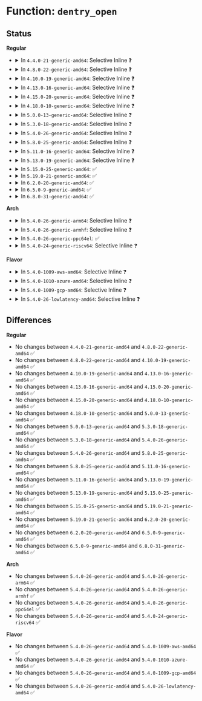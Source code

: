 # Function: <code>dentry_open</code>

## Status
<b>Regular</b>
<ul>
<li>
<details>
<summary>In <code>4.4.0-21-generic-amd64</code>: Selective Inline ❓</summary>

```c
struct file * dentry_open(const struct path * path, int flags, const struct cred * cred)
```

```json
{
  "name": "dentry_open",
  "collision_type": "Unique Global",
  "inline_type": "Selective",
  "funcs": [
    {
      "addr": 18446744071580988464,
      "name": "dentry_open",
      "external": true,
      "loc": "fs/open.c:861",
      "file": "fs/open.c",
      "inline": "not declared, inlined",
      "caller_inline": [],
      "caller_func": [
        "fs/notify/fanotify/fanotify_user.c:fanotify_read",
        "fs/ecryptfs/kthread.c:ecryptfs_threadfn",
        "fs/ecryptfs/kthread.c:ecryptfs_privileged_open",
        "fs/ecryptfs/kthread.c:ecryptfs_privileged_open",
        "fs/exportfs/expfs.c:get_name",
        "ipc/mqueue.c:do_create",
        "security/keys/big_key.c:big_key_read",
        "security/apparmor/file.c:aa_inherit_files"
      ]
    }
  ],
  "symbols": [
    {
      "addr": 18446744071580988464,
      "name": "dentry_open",
      "section": ".text",
      "bind": "STB_GLOBAL",
      "size": 186
    }
  ]
}
```
</details>
</li>
<li>
<details>
<summary>In <code>4.8.0-22-generic-amd64</code>: Selective Inline ❓</summary>

```c
struct file * dentry_open(const struct path * path, int flags, const struct cred * cred)
```

```json
{
  "name": "dentry_open",
  "collision_type": "Unique Global",
  "inline_type": "Selective",
  "funcs": [
    {
      "addr": 18446744071581143312,
      "name": "dentry_open",
      "external": true,
      "loc": "fs/open.c:857",
      "file": "fs/open.c",
      "inline": "not declared, inlined",
      "caller_inline": [],
      "caller_func": [
        "fs/notify/fanotify/fanotify_user.c:fanotify_read",
        "fs/ecryptfs/kthread.c:ecryptfs_privileged_open",
        "fs/ecryptfs/kthread.c:ecryptfs_privileged_open",
        "fs/ecryptfs/kthread.c:ecryptfs_threadfn",
        "fs/exportfs/expfs.c:get_name",
        "ipc/mqueue.c:do_create",
        "security/keys/big_key.c:big_key_read",
        "security/apparmor/file.c:aa_inherit_files"
      ]
    }
  ],
  "symbols": [
    {
      "addr": 18446744071581143312,
      "name": "dentry_open",
      "section": ".text",
      "bind": "STB_GLOBAL",
      "size": 186
    }
  ]
}
```
</details>
</li>
<li>
<details>
<summary>In <code>4.10.0-19-generic-amd64</code>: Selective Inline ❓</summary>

```c
struct file * dentry_open(const struct path * path, int flags, const struct cred * cred)
```

```json
{
  "name": "dentry_open",
  "collision_type": "Unique Global",
  "inline_type": "Selective",
  "funcs": [
    {
      "addr": 18446744071581218496,
      "name": "dentry_open",
      "external": true,
      "loc": "fs/open.c:874",
      "file": "fs/open.c",
      "inline": "not declared, inlined",
      "caller_inline": [],
      "caller_func": [
        "fs/nsfs.c:open_related_ns",
        "fs/notify/fanotify/fanotify_user.c:fanotify_read",
        "fs/ecryptfs/kthread.c:ecryptfs_privileged_open",
        "fs/ecryptfs/kthread.c:ecryptfs_privileged_open",
        "fs/ecryptfs/kthread.c:ecryptfs_threadfn",
        "fs/exportfs/expfs.c:get_name",
        "ipc/mqueue.c:do_create",
        "security/keys/big_key.c:big_key_read",
        "security/apparmor/file.c:aa_inherit_files"
      ]
    }
  ],
  "symbols": [
    {
      "addr": 18446744071581218496,
      "name": "dentry_open",
      "section": ".text",
      "bind": "STB_GLOBAL",
      "size": 186
    }
  ]
}
```
</details>
</li>
<li>
<details>
<summary>In <code>4.13.0-16-generic-amd64</code>: Selective Inline ❓</summary>

```c
struct file * dentry_open(const struct path * path, int flags, const struct cred * cred)
```

```json
{
  "name": "dentry_open",
  "collision_type": "Unique Global",
  "inline_type": "Selective",
  "funcs": [
    {
      "addr": 18446744071581265440,
      "name": "dentry_open",
      "external": true,
      "loc": "fs/open.c:874",
      "file": "fs/open.c",
      "inline": "not declared, inlined",
      "caller_inline": [],
      "caller_func": [
        "fs/nsfs.c:open_related_ns",
        "fs/notify/fanotify/fanotify_user.c:fanotify_read",
        "fs/ecryptfs/kthread.c:ecryptfs_privileged_open",
        "fs/ecryptfs/kthread.c:ecryptfs_privileged_open",
        "fs/ecryptfs/kthread.c:ecryptfs_threadfn",
        "fs/exportfs/expfs.c:get_name",
        "ipc/mqueue.c:do_mq_open",
        "security/keys/big_key.c:big_key_read",
        "security/apparmor/file.c:aa_inherit_files",
        "drivers/tty/pty.c:ptm_open_peer",
        "net/unix/af_unix.c:unix_ioctl"
      ]
    }
  ],
  "symbols": [
    {
      "addr": 18446744071581265440,
      "name": "dentry_open",
      "section": ".text",
      "bind": "STB_GLOBAL",
      "size": 186
    }
  ]
}
```
</details>
</li>
<li>
<details>
<summary>In <code>4.15.0-20-generic-amd64</code>: Selective Inline ❓</summary>

```c
struct file * dentry_open(const struct path * path, int flags, const struct cred * cred)
```

```json
{
  "name": "dentry_open",
  "collision_type": "Unique Global",
  "inline_type": "Selective",
  "funcs": [
    {
      "addr": 18446744071581404576,
      "name": "dentry_open",
      "external": true,
      "loc": "fs/open.c:874",
      "file": "fs/open.c",
      "inline": "not declared, inlined",
      "caller_inline": [],
      "caller_func": [
        "fs/nsfs.c:open_related_ns",
        "fs/notify/fanotify/fanotify_user.c:fanotify_read",
        "fs/ecryptfs/kthread.c:ecryptfs_privileged_open",
        "fs/ecryptfs/kthread.c:ecryptfs_privileged_open",
        "fs/ecryptfs/kthread.c:ecryptfs_threadfn",
        "fs/exportfs/expfs.c:get_name",
        "ipc/mqueue.c:do_mq_open",
        "security/keys/big_key.c:big_key_read",
        "security/apparmor/file.c:aa_inherit_files",
        "drivers/tty/pty.c:ptm_open_peer",
        "net/unix/af_unix.c:unix_ioctl"
      ]
    }
  ],
  "symbols": [
    {
      "addr": 18446744071581404576,
      "name": "dentry_open",
      "section": ".text",
      "bind": "STB_GLOBAL",
      "size": 186
    }
  ]
}
```
</details>
</li>
<li>
<details>
<summary>In <code>4.18.0-10-generic-amd64</code>: Selective Inline ❓</summary>

```c
struct file * dentry_open(const struct path * path, int flags, const struct cred * cred)
```

```json
{
  "name": "dentry_open",
  "collision_type": "Unique Global",
  "inline_type": "Selective",
  "funcs": [
    {
      "addr": 18446744071581559376,
      "name": "dentry_open",
      "external": true,
      "loc": "fs/open.c:916",
      "file": "fs/open.c",
      "inline": "not declared, inlined",
      "caller_inline": [],
      "caller_func": [
        "fs/nsfs.c:open_related_ns",
        "fs/notify/fanotify/fanotify_user.c:fanotify_read",
        "fs/ecryptfs/kthread.c:ecryptfs_privileged_open",
        "fs/ecryptfs/kthread.c:ecryptfs_privileged_open",
        "fs/ecryptfs/kthread.c:ecryptfs_threadfn",
        "fs/exportfs/expfs.c:get_name",
        "ipc/mqueue.c:do_mq_open",
        "security/keys/big_key.c:big_key_read",
        "security/apparmor/file.c:aa_inherit_files",
        "drivers/tty/pty.c:ptm_open_peer",
        "net/unix/af_unix.c:unix_ioctl"
      ]
    }
  ],
  "symbols": [
    {
      "addr": 18446744071581559376,
      "name": "dentry_open",
      "section": ".text",
      "bind": "STB_GLOBAL",
      "size": 147
    }
  ]
}
```
</details>
</li>
<li>
<details>
<summary>In <code>5.0.0-13-generic-amd64</code>: Selective Inline ❓</summary>

```c
struct file * dentry_open(const struct path * path, int flags, const struct cred * cred)
```

```json
{
  "name": "dentry_open",
  "collision_type": "Unique Global",
  "inline_type": "Selective",
  "funcs": [
    {
      "addr": 18446744071581639088,
      "name": "dentry_open",
      "external": true,
      "loc": "fs/open.c:893",
      "file": "fs/open.c",
      "inline": "not declared, inlined",
      "caller_inline": [],
      "caller_func": [
        "fs/nsfs.c:open_related_ns",
        "fs/notify/fanotify/fanotify_user.c:fanotify_read",
        "fs/ecryptfs/kthread.c:ecryptfs_privileged_open",
        "fs/ecryptfs/kthread.c:ecryptfs_privileged_open",
        "fs/ecryptfs/kthread.c:ecryptfs_threadfn",
        "fs/exportfs/expfs.c:get_name",
        "ipc/mqueue.c:do_mq_open",
        "security/keys/big_key.c:big_key_read",
        "security/apparmor/file.c:aa_inherit_files",
        "security/integrity/ima/ima_crypto.c:ima_calc_file_hash",
        "drivers/tty/pty.c:ptm_open_peer",
        "net/unix/af_unix.c:unix_ioctl"
      ]
    }
  ],
  "symbols": [
    {
      "addr": 18446744071581639088,
      "name": "dentry_open",
      "section": ".text",
      "bind": "STB_GLOBAL",
      "size": 110
    }
  ]
}
```
</details>
</li>
<li>
<details>
<summary>In <code>5.3.0-18-generic-amd64</code>: Selective Inline ❓</summary>

```c
struct file * dentry_open(const struct path * path, int flags, const struct cred * cred)
```

```json
{
  "name": "dentry_open",
  "collision_type": "Unique Global",
  "inline_type": "Selective",
  "funcs": [
    {
      "addr": 18446744071581755744,
      "name": "dentry_open",
      "external": true,
      "loc": "fs/open.c:913",
      "file": "fs/open.c",
      "inline": "not declared, inlined",
      "caller_inline": [],
      "caller_func": [
        "fs/namespace.c:__ia32_sys_fsmount",
        "fs/namespace.c:__x64_sys_fsmount",
        "fs/namespace.c:__ia32_sys_open_tree",
        "fs/namespace.c:__x64_sys_open_tree",
        "fs/namespace.c:open_detached_copy",
        "fs/nsfs.c:open_related_ns",
        "fs/notify/fanotify/fanotify_user.c:fanotify_read",
        "fs/ecryptfs/kthread.c:ecryptfs_privileged_open",
        "fs/ecryptfs/kthread.c:ecryptfs_privileged_open",
        "fs/ecryptfs/kthread.c:ecryptfs_threadfn",
        "fs/exportfs/expfs.c:get_name",
        "ipc/mqueue.c:do_mq_open",
        "security/keys/big_key.c:big_key_read",
        "security/apparmor/file.c:aa_inherit_files",
        "security/integrity/ima/ima_crypto.c:ima_calc_file_hash",
        "drivers/tty/pty.c:ptm_open_peer",
        "net/unix/af_unix.c:unix_ioctl"
      ]
    }
  ],
  "symbols": [
    {
      "addr": 18446744071581755744,
      "name": "dentry_open",
      "section": ".text",
      "bind": "STB_GLOBAL",
      "size": 112
    }
  ]
}
```
</details>
</li>
<li>
<details>
<summary>In <code>5.4.0-26-generic-amd64</code>: Selective Inline ❓</summary>

```c
struct file * dentry_open(const struct path * path, int flags, const struct cred * cred)
```

```json
{
  "name": "dentry_open",
  "collision_type": "Unique Global",
  "inline_type": "Selective",
  "funcs": [
    {
      "addr": 18446744071581827952,
      "name": "dentry_open",
      "external": true,
      "loc": "fs/open.c:918",
      "file": "fs/open.c",
      "inline": "not declared, inlined",
      "caller_inline": [],
      "caller_func": [
        "fs/namespace.c:__ia32_sys_fsmount",
        "fs/namespace.c:__x64_sys_fsmount",
        "fs/namespace.c:__ia32_sys_open_tree",
        "fs/namespace.c:__x64_sys_open_tree",
        "fs/namespace.c:open_detached_copy",
        "fs/nsfs.c:open_related_ns",
        "fs/notify/fanotify/fanotify_user.c:fanotify_read",
        "fs/ecryptfs/kthread.c:ecryptfs_privileged_open",
        "fs/ecryptfs/kthread.c:ecryptfs_privileged_open",
        "fs/ecryptfs/kthread.c:ecryptfs_threadfn",
        "fs/exportfs/expfs.c:get_name",
        "ipc/mqueue.c:do_mq_open",
        "security/keys/big_key.c:big_key_read",
        "security/apparmor/file.c:aa_inherit_files",
        "security/integrity/ima/ima_crypto.c:ima_calc_file_hash",
        "drivers/tty/pty.c:ptm_open_peer",
        "net/unix/af_unix.c:unix_ioctl"
      ]
    }
  ],
  "symbols": [
    {
      "addr": 18446744071581827952,
      "name": "dentry_open",
      "section": ".text",
      "bind": "STB_GLOBAL",
      "size": 112
    }
  ]
}
```
</details>
</li>
<li>
<details>
<summary>In <code>5.8.0-25-generic-amd64</code>: Selective Inline ❓</summary>

```c
struct file * dentry_open(const struct path * path, int flags, const struct cred * cred)
```

```json
{
  "name": "dentry_open",
  "collision_type": "Unique Global",
  "inline_type": "Selective",
  "funcs": [
    {
      "addr": 18446744071582049296,
      "name": "dentry_open",
      "external": true,
      "loc": "fs/open.c:946",
      "file": "fs/open.c",
      "inline": "not declared, inlined",
      "caller_inline": [],
      "caller_func": [
        "fs/namespace.c:__do_sys_fsmount",
        "fs/namespace.c:__ia32_sys_open_tree",
        "fs/namespace.c:__x64_sys_open_tree",
        "fs/namespace.c:open_detached_copy",
        "fs/nsfs.c:open_related_ns",
        "fs/notify/fanotify/fanotify_user.c:copy_event_to_user",
        "fs/ecryptfs/file.c:ecryptfs_dir_open",
        "fs/ecryptfs/kthread.c:ecryptfs_privileged_open",
        "fs/ecryptfs/kthread.c:ecryptfs_privileged_open",
        "fs/ecryptfs/kthread.c:ecryptfs_threadfn",
        "fs/exportfs/expfs.c:get_name",
        "ipc/mqueue.c:do_mq_open",
        "security/selinux/hooks.c:selinux_bprm_committing_creds",
        "security/apparmor/file.c:aa_inherit_files",
        "security/integrity/ima/ima_crypto.c:ima_calc_file_hash",
        "drivers/tty/pty.c:ptm_open_peer",
        "net/unix/af_unix.c:unix_open_file"
      ]
    }
  ],
  "symbols": [
    {
      "addr": 18446744071582049296,
      "name": "dentry_open",
      "section": ".text",
      "bind": "STB_GLOBAL",
      "size": 112
    }
  ]
}
```
</details>
</li>
<li>
<details>
<summary>In <code>5.11.0-16-generic-amd64</code>: Selective Inline ❓</summary>

```c
struct file * dentry_open(const struct path * path, int flags, const struct cred * cred)
```

```json
{
  "name": "dentry_open",
  "collision_type": "Unique Global",
  "inline_type": "Selective",
  "funcs": [
    {
      "addr": 18446744071582098656,
      "name": "dentry_open",
      "external": true,
      "loc": "fs/open.c:935",
      "file": "fs/open.c",
      "inline": "not declared, inlined",
      "caller_inline": [],
      "caller_func": [
        "fs/namespace.c:__do_sys_fsmount",
        "fs/namespace.c:__ia32_sys_open_tree",
        "fs/namespace.c:__x64_sys_open_tree",
        "fs/namespace.c:open_detached_copy",
        "fs/nsfs.c:open_related_ns",
        "fs/notify/fanotify/fanotify_user.c:copy_event_to_user",
        "fs/ecryptfs/file.c:ecryptfs_dir_open",
        "fs/ecryptfs/kthread.c:ecryptfs_privileged_open",
        "fs/ecryptfs/kthread.c:ecryptfs_privileged_open",
        "fs/ecryptfs/kthread.c:ecryptfs_threadfn",
        "fs/exportfs/expfs.c:get_name",
        "ipc/mqueue.c:do_mq_open",
        "security/selinux/hooks.c:selinux_bprm_committing_creds",
        "security/apparmor/file.c:aa_inherit_files",
        "security/integrity/ima/ima_crypto.c:ima_calc_file_hash",
        "drivers/tty/pty.c:ptm_open_peer",
        "net/unix/af_unix.c:unix_open_file"
      ]
    }
  ],
  "symbols": [
    {
      "addr": 18446744071582098656,
      "name": "dentry_open",
      "section": ".text",
      "bind": "STB_GLOBAL",
      "size": 112
    }
  ]
}
```
</details>
</li>
<li>
<details>
<summary>In <code>5.13.0-19-generic-amd64</code>: Selective Inline ❓</summary>

```c
struct file * dentry_open(const struct path * path, int flags, const struct cred * cred)
```

```json
{
  "name": "dentry_open",
  "collision_type": "Unique Global",
  "inline_type": "Selective",
  "funcs": [
    {
      "addr": 18446744071582123456,
      "name": "dentry_open",
      "external": true,
      "loc": "fs/open.c:943",
      "file": "fs/open.c",
      "inline": "not declared, inlined",
      "caller_inline": [],
      "caller_func": [
        "fs/namespace.c:__do_sys_fsmount",
        "fs/namespace.c:__do_sys_open_tree",
        "fs/namespace.c:__do_sys_open_tree",
        "fs/nsfs.c:open_related_ns",
        "fs/notify/fanotify/fanotify_user.c:copy_event_to_user",
        "fs/ecryptfs/file.c:ecryptfs_dir_open",
        "fs/ecryptfs/kthread.c:ecryptfs_privileged_open",
        "fs/ecryptfs/kthread.c:ecryptfs_privileged_open",
        "fs/ecryptfs/kthread.c:ecryptfs_threadfn",
        "fs/exportfs/expfs.c:get_name",
        "ipc/mqueue.c:do_mq_open",
        "security/selinux/hooks.c:selinux_bprm_committing_creds",
        "security/apparmor/file.c:aa_inherit_files",
        "security/integrity/ima/ima_crypto.c:ima_calc_file_hash",
        "drivers/tty/pty.c:ptm_open_peer",
        "net/unix/af_unix.c:unix_ioctl"
      ]
    }
  ],
  "symbols": [
    {
      "addr": 18446744071582123456,
      "name": "dentry_open",
      "section": ".text",
      "bind": "STB_GLOBAL",
      "size": 112
    }
  ]
}
```
</details>
</li>
<li>
<details>
<summary>In <code>5.15.0-25-generic-amd64</code>: ✅</summary>

```c
struct file * dentry_open(const struct path * path, int flags, const struct cred * cred)
```

```json
{
  "name": "dentry_open",
  "collision_type": "Unique Global",
  "inline_type": "No",
  "funcs": [
    {
      "addr": 18446744071582440320,
      "name": "dentry_open",
      "external": true,
      "loc": "fs/open.c:961",
      "file": "fs/open.c",
      "inline": "seen, unknown",
      "caller_inline": [],
      "caller_func": [
        "fs/namespace.c:__do_sys_fsmount",
        "fs/namespace.c:__do_sys_open_tree",
        "fs/namespace.c:__do_sys_open_tree",
        "fs/nsfs.c:open_related_ns",
        "fs/notify/fanotify/fanotify_user.c:copy_event_to_user",
        "fs/ecryptfs/file.c:ecryptfs_dir_open",
        "fs/ecryptfs/kthread.c:ecryptfs_privileged_open",
        "fs/ecryptfs/kthread.c:ecryptfs_privileged_open",
        "fs/ecryptfs/kthread.c:ecryptfs_threadfn",
        "fs/exportfs/expfs.c:get_name",
        "ipc/mqueue.c:do_mq_open",
        "security/selinux/hooks.c:selinux_bprm_committing_creds",
        "security/apparmor/file.c:aa_inherit_files",
        "security/integrity/ima/ima_crypto.c:ima_calc_file_hash",
        "drivers/tty/pty.c:ptm_open_peer",
        "net/unix/af_unix.c:unix_ioctl"
      ]
    }
  ],
  "symbols": [
    {
      "addr": 18446744071582440320,
      "name": "dentry_open",
      "section": ".text",
      "bind": "STB_GLOBAL",
      "size": 112
    }
  ]
}
```
</details>
</li>
<li>
<details>
<summary>In <code>5.19.0-21-generic-amd64</code>: ✅</summary>

```c
struct file * dentry_open(const struct path * path, int flags, const struct cred * cred)
```

```json
{
  "name": "dentry_open",
  "collision_type": "Unique Global",
  "inline_type": "No",
  "funcs": [
    {
      "addr": 18446744071582956736,
      "name": "dentry_open",
      "external": true,
      "loc": "fs/open.c:984",
      "file": "fs/open.c",
      "inline": "seen, unknown",
      "caller_inline": [],
      "caller_func": [
        "fs/namespace.c:__do_sys_fsmount",
        "fs/namespace.c:__ia32_sys_open_tree",
        "fs/namespace.c:__x64_sys_open_tree",
        "fs/namespace.c:open_detached_copy",
        "fs/nsfs.c:open_related_ns",
        "fs/notify/fanotify/fanotify_user.c:copy_event_to_user",
        "fs/ecryptfs/file.c:ecryptfs_dir_open",
        "fs/ecryptfs/kthread.c:ecryptfs_privileged_open",
        "fs/ecryptfs/kthread.c:ecryptfs_threadfn",
        "fs/exportfs/expfs.c:get_name",
        "ipc/mqueue.c:do_mq_open",
        "security/selinux/hooks.c:selinux_bprm_committing_creds",
        "security/apparmor/file.c:aa_inherit_files",
        "security/integrity/ima/ima_crypto.c:ima_calc_file_hash",
        "drivers/tty/pty.c:ptm_open_peer",
        "net/unix/af_unix.c:unix_ioctl"
      ]
    }
  ],
  "symbols": [
    {
      "addr": 18446744071582956736,
      "name": "dentry_open",
      "section": ".text",
      "bind": "STB_GLOBAL",
      "size": 134
    }
  ]
}
```
</details>
</li>
<li>
<details>
<summary>In <code>6.2.0-20-generic-amd64</code>: ✅</summary>

```c
struct file * dentry_open(const struct path * path, int flags, const struct cred * cred)
```

```json
{
  "name": "dentry_open",
  "collision_type": "Unique Global",
  "inline_type": "No",
  "funcs": [
    {
      "addr": 18446744071583514960,
      "name": "dentry_open",
      "external": true,
      "loc": "fs/open.c:1016",
      "file": "fs/open.c",
      "inline": "seen, unknown",
      "caller_inline": [],
      "caller_func": [
        "fs/namespace.c:__do_sys_fsmount",
        "fs/namespace.c:__ia32_sys_open_tree",
        "fs/namespace.c:__x64_sys_open_tree",
        "fs/namespace.c:open_detached_copy",
        "fs/nsfs.c:open_related_ns",
        "fs/notify/fanotify/fanotify_user.c:copy_event_to_user",
        "fs/ecryptfs/file.c:ecryptfs_dir_open",
        "fs/ecryptfs/kthread.c:ecryptfs_privileged_open",
        "fs/ecryptfs/kthread.c:ecryptfs_threadfn",
        "fs/exportfs/expfs.c:get_name",
        "ipc/mqueue.c:do_mq_open",
        "security/selinux/hooks.c:selinux_bprm_committing_creds",
        "security/apparmor/file.c:aa_inherit_files",
        "security/integrity/ima/ima_crypto.c:ima_calc_file_hash",
        "drivers/tty/pty.c:ptm_open_peer",
        "net/unix/af_unix.c:unix_ioctl"
      ]
    }
  ],
  "symbols": [
    {
      "addr": 18446744071583514960,
      "name": "dentry_open",
      "section": ".text",
      "bind": "STB_GLOBAL",
      "size": 134
    }
  ]
}
```
</details>
</li>
<li>
<details>
<summary>In <code>6.5.0-9-generic-amd64</code>: ✅</summary>

```c
struct file * dentry_open(const struct path * path, int flags, const struct cred * cred)
```

```json
{
  "name": "dentry_open",
  "collision_type": "Unique Global",
  "inline_type": "No",
  "funcs": [
    {
      "addr": 18446744071583730432,
      "name": "dentry_open",
      "external": true,
      "loc": "fs/open.c:1051",
      "file": "fs/open.c",
      "inline": "seen, unknown",
      "caller_inline": [],
      "caller_func": [
        "fs/namespace.c:__do_sys_fsmount",
        "fs/namespace.c:__ia32_sys_open_tree",
        "fs/namespace.c:__x64_sys_open_tree",
        "fs/namespace.c:open_detached_copy",
        "fs/nsfs.c:open_related_ns",
        "fs/notify/fanotify/fanotify_user.c:copy_event_to_user",
        "fs/ecryptfs/file.c:ecryptfs_dir_open",
        "fs/ecryptfs/kthread.c:ecryptfs_privileged_open",
        "fs/ecryptfs/kthread.c:ecryptfs_threadfn",
        "fs/exportfs/expfs.c:get_name",
        "ipc/mqueue.c:do_mq_open",
        "security/selinux/hooks.c:selinux_bprm_committing_creds",
        "security/apparmor/file.c:aa_inherit_files",
        "security/integrity/ima/ima_crypto.c:ima_calc_file_hash",
        "drivers/tty/pty.c:ptm_open_peer",
        "net/unix/af_unix.c:unix_ioctl"
      ]
    }
  ],
  "symbols": [
    {
      "addr": 18446744071583730432,
      "name": "dentry_open",
      "section": ".text",
      "bind": "STB_GLOBAL",
      "size": 140
    }
  ]
}
```
</details>
</li>
<li>
<details>
<summary>In <code>6.8.0-31-generic-amd64</code>: ✅</summary>

```c
struct file * dentry_open(const struct path * path, int flags, const struct cred * cred)
```

```json
{
  "name": "dentry_open",
  "collision_type": "Unique Global",
  "inline_type": "No",
  "funcs": [
    {
      "addr": 18446744071583931232,
      "name": "dentry_open",
      "external": true,
      "loc": "fs/open.c:1090",
      "file": "fs/open.c",
      "inline": "seen, unknown",
      "caller_inline": [],
      "caller_func": [
        "fs/namespace.c:__do_sys_fsmount",
        "fs/namespace.c:__ia32_sys_open_tree",
        "fs/namespace.c:__x64_sys_open_tree",
        "fs/namespace.c:open_detached_copy",
        "fs/nsfs.c:open_related_ns",
        "fs/notify/fanotify/fanotify_user.c:copy_event_to_user",
        "fs/ecryptfs/file.c:ecryptfs_dir_open",
        "fs/ecryptfs/kthread.c:ecryptfs_privileged_open",
        "fs/ecryptfs/kthread.c:ecryptfs_threadfn",
        "fs/exportfs/expfs.c:get_name",
        "ipc/mqueue.c:do_mq_open",
        "security/selinux/hooks.c:selinux_bprm_committing_creds",
        "security/apparmor/file.c:aa_inherit_files",
        "security/integrity/ima/ima_crypto.c:ima_calc_file_hash",
        "drivers/tty/pty.c:ptm_open_peer",
        "drivers/gpu/drm/drm_lease.c:drm_mode_create_lease_ioctl",
        "net/unix/af_unix.c:unix_ioctl"
      ]
    }
  ],
  "symbols": [
    {
      "addr": 18446744071583931232,
      "name": "dentry_open",
      "section": ".text",
      "bind": "STB_GLOBAL",
      "size": 140
    }
  ]
}
```
</details>
</li>
</ul>
<b>Arch</b>
<ul>
<li>
<details>
<summary>In <code>5.4.0-26-generic-arm64</code>: Selective Inline ❓</summary>

```c
struct file * dentry_open(const struct path * path, int flags, const struct cred * cred)
```

```json
{
  "name": "dentry_open",
  "collision_type": "Unique Global",
  "inline_type": "Selective",
  "funcs": [
    {
      "addr": 18446603336493293392,
      "name": "dentry_open",
      "external": true,
      "loc": "fs/open.c:918",
      "file": "fs/open.c",
      "inline": "not declared, inlined",
      "caller_inline": [],
      "caller_func": [
        "fs/namespace.c:__arm64_sys_fsmount",
        "fs/namespace.c:__arm64_sys_open_tree",
        "fs/namespace.c:__arm64_sys_open_tree",
        "fs/nsfs.c:open_related_ns",
        "fs/notify/fanotify/fanotify_user.c:fanotify_read",
        "fs/ecryptfs/kthread.c:ecryptfs_privileged_open",
        "fs/ecryptfs/kthread.c:ecryptfs_privileged_open",
        "fs/ecryptfs/kthread.c:ecryptfs_threadfn",
        "fs/exportfs/expfs.c:get_name",
        "ipc/mqueue.c:do_mq_open",
        "security/keys/big_key.c:big_key_read",
        "security/apparmor/file.c:aa_inherit_files",
        "security/integrity/ima/ima_crypto.c:ima_calc_file_hash",
        "drivers/tty/pty.c:ptm_open_peer",
        "net/unix/af_unix.c:unix_ioctl"
      ]
    }
  ],
  "symbols": [
    {
      "addr": 18446603336493293392,
      "name": "dentry_open",
      "section": ".text",
      "bind": "STB_GLOBAL",
      "size": 156
    }
  ]
}
```
</details>
</li>
<li>
<details>
<summary>In <code>5.4.0-26-generic-armhf</code>: Selective Inline ❓</summary>

```c
struct file * dentry_open(const struct path * path, int flags, const struct cred * cred)
```

```json
{
  "name": "dentry_open",
  "collision_type": "Unique Global",
  "inline_type": "Selective",
  "funcs": [
    {
      "addr": 3226893456,
      "name": "dentry_open",
      "external": true,
      "loc": "fs/open.c:918",
      "file": "fs/open.c",
      "inline": "not declared, inlined",
      "caller_inline": [],
      "caller_func": [
        "fs/namespace.c:__se_sys_fsmount",
        "fs/namespace.c:__se_sys_open_tree",
        "fs/namespace.c:__se_sys_open_tree",
        "fs/nsfs.c:open_related_ns",
        "fs/notify/fanotify/fanotify_user.c:fanotify_read",
        "fs/ecryptfs/kthread.c:ecryptfs_privileged_open",
        "fs/ecryptfs/kthread.c:ecryptfs_privileged_open",
        "fs/ecryptfs/kthread.c:ecryptfs_threadfn",
        "fs/exportfs/expfs.c:get_name",
        "ipc/mqueue.c:__se_sys_mq_open",
        "security/keys/big_key.c:big_key_read",
        "security/apparmor/file.c:aa_inherit_files",
        "security/integrity/ima/ima_crypto.c:ima_calc_file_hash",
        "drivers/tty/pty.c:ptm_open_peer",
        "net/unix/af_unix.c:unix_ioctl"
      ]
    }
  ],
  "symbols": [
    {
      "addr": 3226893456,
      "name": "dentry_open",
      "section": ".text",
      "bind": "STB_GLOBAL",
      "size": 132
    }
  ]
}
```
</details>
</li>
<li>
<details>
<summary>In <code>5.4.0-26-generic-ppc64el</code>: ✅</summary>

```c
struct file * dentry_open(const struct path * path, int flags, const struct cred * cred)
```

```json
{
  "name": "dentry_open",
  "collision_type": "Unique Global",
  "inline_type": "No",
  "funcs": [
    {
      "addr": 13835058055286828656,
      "name": "dentry_open",
      "external": true,
      "loc": "fs/open.c:918",
      "file": "fs/open.c",
      "inline": "seen, unknown",
      "caller_inline": [],
      "caller_func": [
        "fs/namespace.c:__se_sys_fsmount",
        "fs/namespace.c:__se_sys_open_tree",
        "fs/namespace.c:__se_sys_open_tree",
        "fs/nsfs.c:open_related_ns",
        "fs/notify/fanotify/fanotify_user.c:fanotify_read",
        "fs/ecryptfs/kthread.c:ecryptfs_privileged_open",
        "fs/ecryptfs/kthread.c:ecryptfs_privileged_open",
        "fs/ecryptfs/kthread.c:ecryptfs_threadfn",
        "fs/exportfs/expfs.c:get_name",
        "ipc/mqueue.c:do_mq_open",
        "security/keys/big_key.c:big_key_read",
        "security/apparmor/file.c:aa_inherit_files",
        "security/integrity/ima/ima_crypto.c:ima_calc_file_hash",
        "drivers/tty/pty.c:ptm_open_peer",
        "net/unix/af_unix.c:unix_ioctl"
      ]
    }
  ],
  "symbols": [
    {
      "addr": 13835058055286828656,
      "name": "dentry_open",
      "section": ".text",
      "bind": "STB_GLOBAL",
      "size": 204
    }
  ]
}
```
</details>
</li>
<li>
<details>
<summary>In <code>5.4.0-24-generic-riscv64</code>: Selective Inline ❓</summary>

```c
struct file * dentry_open(const struct path * path, int flags, const struct cred * cred)
```

```json
{
  "name": "dentry_open",
  "collision_type": "Unique Global",
  "inline_type": "Selective",
  "funcs": [
    {
      "addr": 18446743936273038020,
      "name": "dentry_open",
      "external": true,
      "loc": "fs/open.c:918",
      "file": "fs/open.c",
      "inline": "not declared, inlined",
      "caller_inline": [],
      "caller_func": [
        "fs/namespace.c:__se_sys_fsmount",
        "fs/namespace.c:__se_sys_open_tree",
        "fs/namespace.c:__se_sys_open_tree",
        "fs/nsfs.c:open_related_ns",
        "fs/notify/fanotify/fanotify_user.c:fanotify_read",
        "fs/ecryptfs/kthread.c:ecryptfs_privileged_open",
        "fs/ecryptfs/kthread.c:ecryptfs_privileged_open",
        "fs/ecryptfs/kthread.c:ecryptfs_threadfn",
        "fs/exportfs/expfs.c:get_name",
        "ipc/mqueue.c:__se_sys_mq_open",
        "security/keys/big_key.c:big_key_read",
        "security/apparmor/file.c:aa_inherit_files",
        "security/integrity/ima/ima_crypto.c:ima_calc_file_hash",
        "drivers/tty/pty.c:ptm_open_peer",
        "net/unix/af_unix.c:unix_ioctl"
      ]
    }
  ],
  "symbols": [
    {
      "addr": 18446743936273038020,
      "name": "dentry_open",
      "section": ".text",
      "bind": "STB_GLOBAL",
      "size": 134
    }
  ]
}
```
</details>
</li>
</ul>
<b>Flavor</b>
<ul>
<li>
<details>
<summary>In <code>5.4.0-1009-aws-amd64</code>: Selective Inline ❓</summary>

```c
struct file * dentry_open(const struct path * path, int flags, const struct cred * cred)
```

```json
{
  "name": "dentry_open",
  "collision_type": "Unique Global",
  "inline_type": "Selective",
  "funcs": [
    {
      "addr": 18446744071581796688,
      "name": "dentry_open",
      "external": true,
      "loc": "fs/open.c:918",
      "file": "fs/open.c",
      "inline": "not declared, inlined",
      "caller_inline": [],
      "caller_func": [
        "fs/namespace.c:__ia32_sys_fsmount",
        "fs/namespace.c:__x64_sys_fsmount",
        "fs/namespace.c:__ia32_sys_open_tree",
        "fs/namespace.c:__x64_sys_open_tree",
        "fs/namespace.c:open_detached_copy",
        "fs/nsfs.c:open_related_ns",
        "fs/notify/fanotify/fanotify_user.c:fanotify_read",
        "fs/ecryptfs/kthread.c:ecryptfs_privileged_open",
        "fs/ecryptfs/kthread.c:ecryptfs_privileged_open",
        "fs/ecryptfs/kthread.c:ecryptfs_threadfn",
        "fs/exportfs/expfs.c:get_name",
        "ipc/mqueue.c:do_mq_open",
        "security/keys/big_key.c:big_key_read",
        "security/apparmor/file.c:aa_inherit_files",
        "security/integrity/ima/ima_crypto.c:ima_calc_file_hash",
        "drivers/tty/pty.c:ptm_open_peer",
        "net/unix/af_unix.c:unix_ioctl"
      ]
    }
  ],
  "symbols": [
    {
      "addr": 18446744071581796688,
      "name": "dentry_open",
      "section": ".text",
      "bind": "STB_GLOBAL",
      "size": 112
    }
  ]
}
```
</details>
</li>
<li>
<details>
<summary>In <code>5.4.0-1010-azure-amd64</code>: Selective Inline ❓</summary>

```c
struct file * dentry_open(const struct path * path, int flags, const struct cred * cred)
```

```json
{
  "name": "dentry_open",
  "collision_type": "Unique Global",
  "inline_type": "Selective",
  "funcs": [
    {
      "addr": 18446744071581734352,
      "name": "dentry_open",
      "external": true,
      "loc": "fs/open.c:918",
      "file": "fs/open.c",
      "inline": "not declared, inlined",
      "caller_inline": [],
      "caller_func": [
        "fs/namespace.c:__ia32_sys_fsmount",
        "fs/namespace.c:__x64_sys_fsmount",
        "fs/namespace.c:__ia32_sys_open_tree",
        "fs/namespace.c:__x64_sys_open_tree",
        "fs/namespace.c:open_detached_copy",
        "fs/nsfs.c:open_related_ns",
        "fs/notify/fanotify/fanotify_user.c:fanotify_read",
        "fs/ecryptfs/kthread.c:ecryptfs_privileged_open",
        "fs/ecryptfs/kthread.c:ecryptfs_privileged_open",
        "fs/ecryptfs/kthread.c:ecryptfs_threadfn",
        "fs/exportfs/expfs.c:get_name",
        "ipc/mqueue.c:do_mq_open",
        "security/keys/big_key.c:big_key_read",
        "security/apparmor/file.c:aa_inherit_files",
        "security/integrity/ima/ima_crypto.c:ima_calc_file_hash",
        "drivers/tty/pty.c:ptm_open_peer",
        "net/unix/af_unix.c:unix_ioctl"
      ]
    }
  ],
  "symbols": [
    {
      "addr": 18446744071581734352,
      "name": "dentry_open",
      "section": ".text",
      "bind": "STB_GLOBAL",
      "size": 112
    }
  ]
}
```
</details>
</li>
<li>
<details>
<summary>In <code>5.4.0-1009-gcp-amd64</code>: Selective Inline ❓</summary>

```c
struct file * dentry_open(const struct path * path, int flags, const struct cred * cred)
```

```json
{
  "name": "dentry_open",
  "collision_type": "Unique Global",
  "inline_type": "Selective",
  "funcs": [
    {
      "addr": 18446744071581788000,
      "name": "dentry_open",
      "external": true,
      "loc": "fs/open.c:918",
      "file": "fs/open.c",
      "inline": "not declared, inlined",
      "caller_inline": [],
      "caller_func": [
        "fs/namespace.c:__ia32_sys_fsmount",
        "fs/namespace.c:__x64_sys_fsmount",
        "fs/namespace.c:__ia32_sys_open_tree",
        "fs/namespace.c:__x64_sys_open_tree",
        "fs/namespace.c:open_detached_copy",
        "fs/nsfs.c:open_related_ns",
        "fs/notify/fanotify/fanotify_user.c:fanotify_read",
        "fs/ecryptfs/kthread.c:ecryptfs_privileged_open",
        "fs/ecryptfs/kthread.c:ecryptfs_privileged_open",
        "fs/ecryptfs/kthread.c:ecryptfs_threadfn",
        "fs/exportfs/expfs.c:get_name",
        "ipc/mqueue.c:do_mq_open",
        "security/keys/big_key.c:big_key_read",
        "security/apparmor/file.c:aa_inherit_files",
        "security/integrity/ima/ima_crypto.c:ima_calc_file_hash",
        "drivers/tty/pty.c:ptm_open_peer",
        "net/unix/af_unix.c:unix_ioctl"
      ]
    }
  ],
  "symbols": [
    {
      "addr": 18446744071581788000,
      "name": "dentry_open",
      "section": ".text",
      "bind": "STB_GLOBAL",
      "size": 112
    }
  ]
}
```
</details>
</li>
<li>
<details>
<summary>In <code>5.4.0-26-lowlatency-amd64</code>: Selective Inline ❓</summary>

```c
struct file * dentry_open(const struct path * path, int flags, const struct cred * cred)
```

```json
{
  "name": "dentry_open",
  "collision_type": "Unique Global",
  "inline_type": "Selective",
  "funcs": [
    {
      "addr": 18446744071581857136,
      "name": "dentry_open",
      "external": true,
      "loc": "fs/open.c:918",
      "file": "fs/open.c",
      "inline": "not declared, inlined",
      "caller_inline": [],
      "caller_func": [
        "fs/namespace.c:__ia32_sys_fsmount",
        "fs/namespace.c:__x64_sys_fsmount",
        "fs/namespace.c:__ia32_sys_open_tree",
        "fs/namespace.c:__x64_sys_open_tree",
        "fs/namespace.c:open_detached_copy",
        "fs/nsfs.c:open_related_ns",
        "fs/notify/fanotify/fanotify_user.c:fanotify_read",
        "fs/ecryptfs/kthread.c:ecryptfs_privileged_open",
        "fs/ecryptfs/kthread.c:ecryptfs_privileged_open",
        "fs/ecryptfs/kthread.c:ecryptfs_threadfn",
        "fs/exportfs/expfs.c:get_name",
        "ipc/mqueue.c:do_mq_open",
        "security/keys/big_key.c:big_key_read",
        "security/apparmor/file.c:aa_inherit_files",
        "security/integrity/ima/ima_crypto.c:ima_calc_file_hash",
        "drivers/tty/pty.c:ptm_open_peer",
        "net/unix/af_unix.c:unix_ioctl"
      ]
    }
  ],
  "symbols": [
    {
      "addr": 18446744071581857136,
      "name": "dentry_open",
      "section": ".text",
      "bind": "STB_GLOBAL",
      "size": 112
    }
  ]
}
```
</details>
</li>
</ul>

## Differences
<b>Regular</b>
<ul>
<li>
No changes between <code>4.4.0-21-generic-amd64</code> and <code>4.8.0-22-generic-amd64</code> ✅
</li>
<li>
No changes between <code>4.8.0-22-generic-amd64</code> and <code>4.10.0-19-generic-amd64</code> ✅
</li>
<li>
No changes between <code>4.10.0-19-generic-amd64</code> and <code>4.13.0-16-generic-amd64</code> ✅
</li>
<li>
No changes between <code>4.13.0-16-generic-amd64</code> and <code>4.15.0-20-generic-amd64</code> ✅
</li>
<li>
No changes between <code>4.15.0-20-generic-amd64</code> and <code>4.18.0-10-generic-amd64</code> ✅
</li>
<li>
No changes between <code>4.18.0-10-generic-amd64</code> and <code>5.0.0-13-generic-amd64</code> ✅
</li>
<li>
No changes between <code>5.0.0-13-generic-amd64</code> and <code>5.3.0-18-generic-amd64</code> ✅
</li>
<li>
No changes between <code>5.3.0-18-generic-amd64</code> and <code>5.4.0-26-generic-amd64</code> ✅
</li>
<li>
No changes between <code>5.4.0-26-generic-amd64</code> and <code>5.8.0-25-generic-amd64</code> ✅
</li>
<li>
No changes between <code>5.8.0-25-generic-amd64</code> and <code>5.11.0-16-generic-amd64</code> ✅
</li>
<li>
No changes between <code>5.11.0-16-generic-amd64</code> and <code>5.13.0-19-generic-amd64</code> ✅
</li>
<li>
No changes between <code>5.13.0-19-generic-amd64</code> and <code>5.15.0-25-generic-amd64</code> ✅
</li>
<li>
No changes between <code>5.15.0-25-generic-amd64</code> and <code>5.19.0-21-generic-amd64</code> ✅
</li>
<li>
No changes between <code>5.19.0-21-generic-amd64</code> and <code>6.2.0-20-generic-amd64</code> ✅
</li>
<li>
No changes between <code>6.2.0-20-generic-amd64</code> and <code>6.5.0-9-generic-amd64</code> ✅
</li>
<li>
No changes between <code>6.5.0-9-generic-amd64</code> and <code>6.8.0-31-generic-amd64</code> ✅
</li>
</ul>
<b>Arch</b>
<ul>
<li>
No changes between <code>5.4.0-26-generic-amd64</code> and <code>5.4.0-26-generic-arm64</code> ✅
</li>
<li>
No changes between <code>5.4.0-26-generic-amd64</code> and <code>5.4.0-26-generic-armhf</code> ✅
</li>
<li>
No changes between <code>5.4.0-26-generic-amd64</code> and <code>5.4.0-26-generic-ppc64el</code> ✅
</li>
<li>
No changes between <code>5.4.0-26-generic-amd64</code> and <code>5.4.0-24-generic-riscv64</code> ✅
</li>
</ul>
<b>Flavor</b>
<ul>
<li>
No changes between <code>5.4.0-26-generic-amd64</code> and <code>5.4.0-1009-aws-amd64</code> ✅
</li>
<li>
No changes between <code>5.4.0-26-generic-amd64</code> and <code>5.4.0-1010-azure-amd64</code> ✅
</li>
<li>
No changes between <code>5.4.0-26-generic-amd64</code> and <code>5.4.0-1009-gcp-amd64</code> ✅
</li>
<li>
No changes between <code>5.4.0-26-generic-amd64</code> and <code>5.4.0-26-lowlatency-amd64</code> ✅
</li>
</ul>

